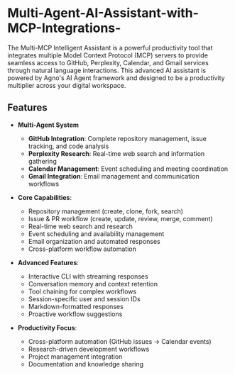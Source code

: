 # Multi-Agent-AI-Assistant-with-MCP-Integrations-
The Multi-MCP Intelligent Assistant is a powerful productivity tool that integrates multiple Model Context Protocol (MCP) servers to provide seamless access to GitHub, Perplexity, Calendar, and Gmail services through natural language interactions. This advanced AI assistant is powered by Agno's AI Agent framework and designed to be a productivity multiplier across your digital workspace.

## Features

- **Multi-Agent System**
    - **GitHub Integration**: Complete repository management, issue tracking, and code analysis
    - **Perplexity Research**: Real-time web search and information gathering
    - **Calendar Management**: Event scheduling and meeting coordination
    - **Gmail Integration**: Email management and communication workflows

- **Core Capabilities**:
  - Repository management (create, clone, fork, search)
  - Issue & PR workflow (create, update, review, merge, comment)
  - Real-time web search and research
  - Event scheduling and availability management
  - Email organization and automated responses
  - Cross-platform workflow automation

- **Advanced Features**:
  - Interactive CLI with streaming responses
  - Conversation memory and context retention
  - Tool chaining for complex workflows
  - Session-specific user and session IDs
  - Markdown-formatted responses
  - Proactive workflow suggestions

- **Productivity Focus**:
  - Cross-platform automation (GitHub issues → Calendar events)
  - Research-driven development workflows
  - Project management integration
  - Documentation and knowledge sharing

